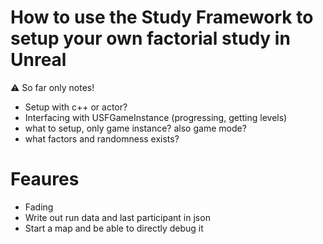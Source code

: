 # How to use the Study Framework to setup your own factorial study in Unreal

:warning: So far only notes!

* Setup with c++ or actor?
* Interfacing with USFGameInstance (progressing, getting levels)
* what to setup, only game instance? also game mode?
* what factors and randomness exists?

# Feaures
* Fading
* Write out run data and last participant in json
* Start a map and be able to directly debug it